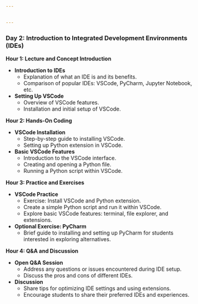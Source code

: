 ```yaml
---


---
```


<h3 id="day-2-introduction-to-integrated-development-environments-ides">Day 2: Introduction to Integrated Development Environments (IDEs)</h3>
<p><strong>Hour 1: Lecture and Concept Introduction</strong></p>
<ul>
<li><strong>Introduction to IDEs</strong>
<ul>
<li>Explanation of what an IDE is and its benefits.</li>
<li>Comparison of popular IDEs: VSCode, PyCharm, Jupyter Notebook, etc.</li>
</ul>
</li>
<li><strong>Setting Up VSCode</strong>
<ul>
<li>Overview of VSCode features.</li>
<li>Installation and initial setup of VSCode.</li>
</ul>
</li>
</ul>
<p><strong>Hour 2: Hands-On Coding</strong></p>
<ul>
<li><strong>VSCode Installation</strong>
<ul>
<li>Step-by-step guide to installing VSCode.</li>
<li>Setting up Python extension in VSCode.</li>
</ul>
</li>
<li><strong>Basic VSCode Features</strong>
<ul>
<li>Introduction to the VSCode interface.</li>
<li>Creating and opening a Python file.</li>
<li>Running a Python script within VSCode.</li>
</ul>
</li>
</ul>
<p><strong>Hour 3: Practice and Exercises</strong></p>
<ul>
<li><strong>VSCode Practice</strong>
<ul>
<li>Exercise: Install VSCode and Python extension.</li>
<li>Create a simple Python script and run it within VSCode.</li>
<li>Explore basic VSCode features: terminal, file explorer, and extensions.</li>
</ul>
</li>
<li><strong>Optional Exercise: PyCharm</strong>
<ul>
<li>Brief guide to installing and setting up PyCharm for students interested in exploring alternatives.</li>
</ul>
</li>
</ul>
<p><strong>Hour 4: Q&amp;A and Discussion</strong></p>
<ul>
<li><strong>Open Q&amp;A Session</strong>
<ul>
<li>Address any questions or issues encountered during IDE setup.</li>
<li>Discuss the pros and cons of different IDEs.</li>
</ul>
</li>
<li><strong>Discussion</strong>
<ul>
<li>Share tips for optimizing IDE settings and using extensions.</li>
<li>Encourage students to share their preferred IDEs and experiences.</li>
</ul>
</li>
</ul>

